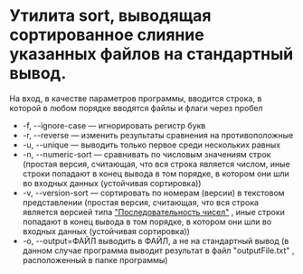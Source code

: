 # Утилита sort, выводящая сортированное слияние указанных файлов на стандартный вывод.
На вход, в качестве параметров программы, вводится строка, в которой в любом порядке вводятся файлы и флаги через пробел
* -f, --ignore-case — игнорировать регистр букв
* -r, --reverse — изменить результаты сравнения на противоположные
* -u, --unique — выводить только первое среди нескольких равных
* -n, --numeric-sort — сравнивать по числовым значениям строк (простая версия, считающая, что вся строка является числом,
  иные строки попадают в конец вывода в том порядке, в котором они шли во входных данных (устойчивая сортировка))
* -v, --version-sort — сортировать по номерам (версии) в текстовом представлении (простая версия, считающая, что вся
  строка является версией
  типа ["Последовательность чисел"](https://ru.wikipedia.org/wiki/Нумерация_версий_программного_обеспечения#Последовательность_чисел)
  , иные строки попадают в конец вывода в том порядке, в котором они шли во входных данных (устойчивая сортировка))
* -o, --output=ФАЙЛ выводить в ФАЙЛ, а не на стандартный вывод (в данном случае программа выводит результат в файл "outputFile.txt" , расположенный в папке программы)